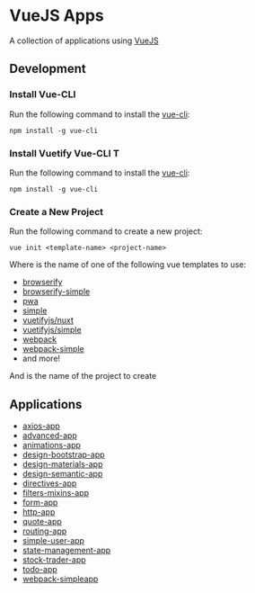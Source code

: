 # VueJS Apps

A collection of applications using [VueJS](https://vuejs.org/)

## Development

### Install Vue-CLI

Run the following command to install the [vue-cli](https://github.com/vuejs/vue-cli):

```
npm install -g vue-cli
```

### Install Vuetify Vue-CLI T

Run the following command to install the [vue-cli](https://github.com/vuejs/vue-cli):

```
npm install -g vue-cli
```

### Create a New Project

Run the following command to create a new project:

```
vue init <template-name> <project-name>
```

Where *<template-name>* is the name of one of the following vue templates to use:

- [browserify](https://github.com/vuejs-templates/browserify)
- [browserify-simple](https://github.com/vuejs-templates/browserify-simple)
- [pwa](https://github.com/vuejs-templates/pwa)
- [simple](https://github.com/vuejs-templates/simple)
- [vuetifyjs/nuxt](https://github.com/vuetifyjs/nuxt)
- [vuetifyjs/simple](https://github.com/vuetifyjs/simple)
- [webpack](https://github.com/vuejs-templates/webpack)
- [webpack-simple](https://github.com/vuejs-templates/webpack-simple)
- and more!

And *<project-name>* is the name of the project to create

## Applications

- [axios-app](https://github.com/djedi-knight/vuejs-apps/tree/master/axios-app)
- [advanced-app](https://github.com/djedi-knight/vuejs-apps/tree/master/advanced-app)
- [animations-app](https://github.com/djedi-knight/vuejs-apps/tree/master/animations-app)
- [design-bootstrap-app](https://github.com/djedi-knight/vuejs-apps/tree/master/design-bootstrap-app)
- [design-materials-app](https://github.com/djedi-knight/vuejs-apps/tree/master/design-materials-app)
- [design-semantic-app](https://github.com/djedi-knight/vuejs-apps/tree/master/design-semantic-app)
- [directives-app](https://github.com/djedi-knight/vuejs-apps/tree/master/directives-app)
- [filters-mixins-app](https://github.com/djedi-knight/vuejs-apps/tree/master/filters-mixins-app)
- [form-app](https://github.com/djedi-knight/vuejs-apps/tree/master/form-app)
- [http-app](https://github.com/djedi-knight/vuejs-apps/tree/master/http-app)
- [quote-app](https://github.com/djedi-knight/vuejs-apps/tree/master/quote-app)
- [routing-app](https://github.com/djedi-knight/vuejs-apps/tree/master/routing-app)
- [simple-user-app](https://github.com/djedi-knight/vuejs-apps/tree/master/simple-user-app)
- [state-management-app](https://github.com/djedi-knight/vuejs-apps/tree/master/state-management-app)
- [stock-trader-app](https://github.com/djedi-knight/vuejs-apps/tree/master/stock-trader-app)
- [todo-app](https://github.com/djedi-knight/vuejs-apps/tree/master/todo-app)
- [webpack-simpleapp](https://github.com/djedi-knight/vuejs-apps/tree/master/webpack-simple-app)
